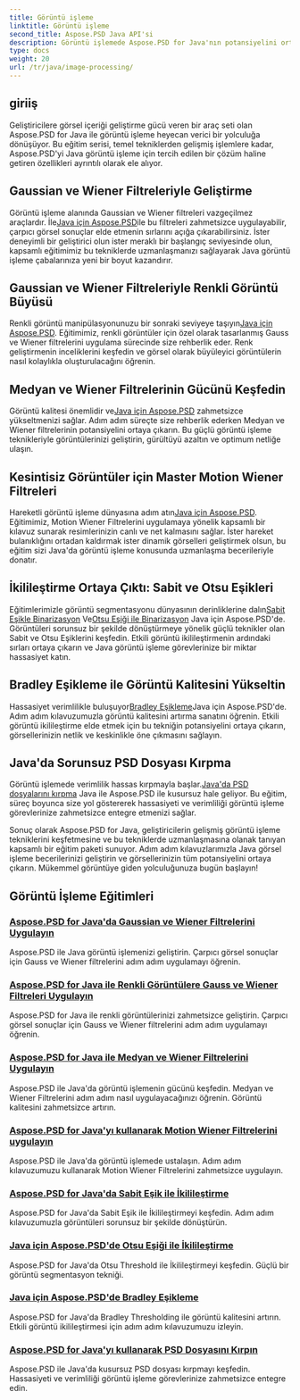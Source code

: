 ```yaml
---
title: Görüntü işleme
linktitle: Görüntü işleme
second_title: Aspose.PSD Java API'si
description: Görüntü işlemede Aspose.PSD for Java'nın potansiyelini ortaya çıkarın. Gaussian, Wiener, Median ve Motion Wiener filtrelerini adım adım uygulamayı öğrenin.
type: docs
weight: 20
url: /tr/java/image-processing/
---
```

## giriiş

Geliştiricilere görsel içeriği geliştirme gücü veren bir araç seti olan Aspose.PSD for Java ile görüntü işleme heyecan verici bir yolculuğa dönüşüyor. Bu eğitim serisi, temel tekniklerden gelişmiş işlemlere kadar, Aspose.PSD'yi Java görüntü işleme için tercih edilen bir çözüm haline getiren özellikleri ayrıntılı olarak ele alıyor.

## Gaussian ve Wiener Filtreleriyle Geliştirme

 Görüntü işleme alanında Gaussian ve Wiener filtreleri vazgeçilmez araçlardır. İle[Java için Aspose.PSD](./apply-gaussian-wiener-filters/)ile bu filtreleri zahmetsizce uygulayabilir, çarpıcı görsel sonuçlar elde etmenin sırlarını açığa çıkarabilirsiniz. İster deneyimli bir geliştirici olun ister meraklı bir başlangıç seviyesinde olun, kapsamlı eğitimimiz bu tekniklerde uzmanlaşmanızı sağlayarak Java görüntü işleme çabalarınıza yeni bir boyut kazandırır.

## Gaussian ve Wiener Filtreleriyle Renkli Görüntü Büyüsü

 Renkli görüntü manipülasyonunuzu bir sonraki seviyeye taşıyın[Java için Aspose.PSD](./apply-gaussian-wiener-filters-color-image/). Eğitimimiz, renkli görüntüler için özel olarak tasarlanmış Gauss ve Wiener filtrelerini uygulama sürecinde size rehberlik eder. Renk geliştirmenin inceliklerini keşfedin ve görsel olarak büyüleyici görüntülerin nasıl kolaylıkla oluşturulacağını öğrenin.

## Medyan ve Wiener Filtrelerinin Gücünü Keşfedin

 Görüntü kalitesi önemlidir ve[Java için Aspose.PSD](./apply-median-wiener-filters/) zahmetsizce yükseltmenizi sağlar. Adım adım süreçte size rehberlik ederken Medyan ve Wiener filtrelerinin potansiyelini ortaya çıkarın. Bu güçlü görüntü işleme teknikleriyle görüntülerinizi geliştirin, gürültüyü azaltın ve optimum netliğe ulaşın.

## Kesintisiz Görüntüler için Master Motion Wiener Filtreleri

 Hareketli görüntü işleme dünyasına adım atın[Java için Aspose.PSD](./apply-motion-wiener-filters/). Eğitimimiz, Motion Wiener Filtrelerini uygulamaya yönelik kapsamlı bir kılavuz sunarak resimlerinizin canlı ve net kalmasını sağlar. İster hareket bulanıklığını ortadan kaldırmak ister dinamik görselleri geliştirmek olsun, bu eğitim sizi Java'da görüntü işleme konusunda uzmanlaşma becerileriyle donatır.

## İkilileştirme Ortaya Çıktı: Sabit ve Otsu Eşikleri

 Eğitimlerimizle görüntü segmentasyonu dünyasının derinliklerine dalın[Sabit Eşikle Binarizasyon](./binarization-fixed-threshold/) Ve[Otsu Eşiği ile Binarizasyon](./binarization-otsu-threshold/) Java için Aspose.PSD'de. Görüntüleri sorunsuz bir şekilde dönüştürmeye yönelik güçlü teknikler olan Sabit ve Otsu Eşiklerini keşfedin. Etkili görüntü ikilileştirmenin ardındaki sırları ortaya çıkarın ve Java görüntü işleme görevlerinize bir miktar hassasiyet katın.

## Bradley Eşikleme ile Görüntü Kalitesini Yükseltin

 Hassasiyet verimlilikle buluşuyor[Bradley Eşikleme](./bradley-thresholding/)Java için Aspose.PSD'de. Adım adım kılavuzumuzla görüntü kalitesini artırma sanatını öğrenin. Etkili görüntü ikilileştirme elde etmek için bu tekniğin potansiyelini ortaya çıkarın, görsellerinizin netlik ve keskinlikle öne çıkmasını sağlayın.

## Java'da Sorunsuz PSD Dosyası Kırpma

 Görüntü işlemede verimlilik hassas kırpmayla başlar.[Java'da PSD dosyalarını kırpma](./crop-psd-file/) Java ile Aspose.PSD ile kusursuz hale geliyor. Bu eğitim, süreç boyunca size yol göstererek hassasiyeti ve verimliliği görüntü işleme görevlerinize zahmetsizce entegre etmenizi sağlar.

Sonuç olarak Aspose.PSD for Java, geliştiricilerin gelişmiş görüntü işleme tekniklerini keşfetmesine ve bu tekniklerde uzmanlaşmasına olanak tanıyan kapsamlı bir eğitim paketi sunuyor. Adım adım kılavuzlarımızla Java görsel işleme becerilerinizi geliştirin ve görsellerinizin tüm potansiyelini ortaya çıkarın. Mükemmel görüntüye giden yolculuğunuza bugün başlayın!
## Görüntü İşleme Eğitimleri
### [Aspose.PSD for Java'da Gaussian ve Wiener Filtrelerini Uygulayın](./apply-gaussian-wiener-filters/)
Aspose.PSD ile Java görüntü işlemenizi geliştirin. Çarpıcı görsel sonuçlar için Gauss ve Wiener filtrelerini adım adım uygulamayı öğrenin.
### [Aspose.PSD for Java ile Renkli Görüntülere Gauss ve Wiener Filtreleri Uygulayın](./apply-gaussian-wiener-filters-color-image/)
Aspose.PSD for Java ile renkli görüntülerinizi zahmetsizce geliştirin. Çarpıcı görsel sonuçlar için Gauss ve Wiener filtrelerini adım adım uygulamayı öğrenin.
### [Aspose.PSD for Java ile Medyan ve Wiener Filtrelerini Uygulayın](./apply-median-wiener-filters/)
Aspose.PSD ile Java'da görüntü işlemenin gücünü keşfedin. Medyan ve Wiener Filtrelerini adım adım nasıl uygulayacağınızı öğrenin. Görüntü kalitesini zahmetsizce artırın.
### [Aspose.PSD for Java'yı kullanarak Motion Wiener Filtrelerini uygulayın](./apply-motion-wiener-filters/)
Aspose.PSD ile Java'da görüntü işlemede ustalaşın. Adım adım kılavuzumuzu kullanarak Motion Wiener Filtrelerini zahmetsizce uygulayın.
### [Aspose.PSD for Java'da Sabit Eşik ile İkilileştirme](./binarization-fixed-threshold/)
Aspose.PSD for Java'da Sabit Eşik ile İkilileştirmeyi keşfedin. Adım adım kılavuzumuzla görüntüleri sorunsuz bir şekilde dönüştürün.
### [Java için Aspose.PSD'de Otsu Eşiği ile İkilileştirme](./binarization-otsu-threshold/)
Aspose.PSD for Java'da Otsu Threshold ile İkilileştirmeyi keşfedin. Güçlü bir görüntü segmentasyon tekniği.
### [Java için Aspose.PSD'de Bradley Eşikleme](./bradley-thresholding/)
Aspose.PSD for Java'da Bradley Thresholding ile görüntü kalitesini artırın. Etkili görüntü ikilileştirmesi için adım adım kılavuzumuzu izleyin.
### [Aspose.PSD for Java'yı kullanarak PSD Dosyasını Kırpın](./crop-psd-file/)
Aspose.PSD ile Java'da kusursuz PSD dosyası kırpmayı keşfedin. Hassasiyeti ve verimliliği görüntü işleme görevlerinize zahmetsizce entegre edin.
